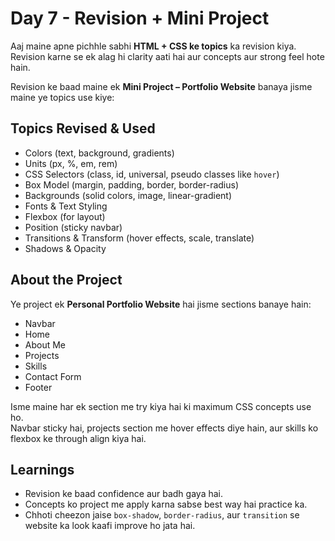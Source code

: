 # Day 7 - Revision + Mini Project 

Aaj maine apne pichhle sabhi **HTML + CSS ke topics** ka revision kiya.  
Revision karne se ek alag hi clarity aati hai aur concepts aur strong feel hote hain.  

Revision ke baad maine ek **Mini Project – Portfolio Website** banaya jisme maine ye topics use kiye:

## Topics Revised & Used
- Colors (text, background, gradients)
- Units (px, %, em, rem)
- CSS Selectors (class, id, universal, pseudo classes like `hover`)
- Box Model (margin, padding, border, border-radius)
- Backgrounds (solid colors, image, linear-gradient)
- Fonts & Text Styling
- Flexbox (for layout)
- Position (sticky navbar)
- Transitions & Transform (hover effects, scale, translate)
- Shadows & Opacity  

## About the Project
Ye project ek **Personal Portfolio Website** hai jisme sections banaye hain:
- Navbar  
- Home  
- About Me  
- Projects  
- Skills  
- Contact Form  
- Footer  

Isme maine har ek section me try kiya hai ki maximum CSS concepts use ho.  
Navbar sticky hai, projects section me hover effects diye hain, aur skills ko flexbox ke through align kiya hai.  

##  Learnings
- Revision ke baad confidence aur badh gaya hai.  
- Concepts ko project me apply karna sabse best way hai practice ka.  
- Chhoti cheezon jaise `box-shadow`, `border-radius`, aur `transition` se website ka look kaafi improve ho jata hai.  

